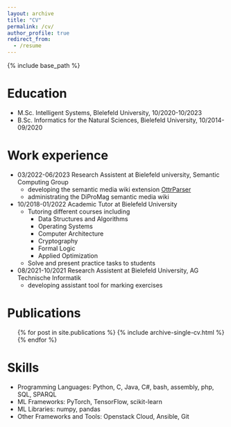 ```yaml
---
layout: archive
title: "CV"
permalink: /cv/
author_profile: true
redirect_from:
  - /resume
---
```


{% include base_path %}

Education
======
* M.Sc. Intelligent Systems, BIelefeld University, 10/2020-10/2023
* B.Sc. Informatics for the Natural Sciences, Bielefeld University, 10/2014-09/2020

Work experience
======


* 03/2022-06/2023 Research Assistent at Bielefeld university, Semantic Computing Group
    * developing the semantic media wiki extension [OttrParser](https://www.mediawiki.org/wiki/Extension:OttrParser)
    * administrating the DiProMag semantic media wiki
* 10/2018-01/2022 Academic Tutor at Bielefeld University
    * Tutoring different courses including 
        * Data Structures and Algorithms
        * Operating Systems
        * Computer Architecture
        * Cryptography
        * Formal Logic
        * Applied Optimization
    * Solve and present practice tasks to students
* 08/2021-10/2021 Research Assistent at Bielefeld University, AG Technische Informatik
    * developing assistant tool for marking exercises
 
Publications
======
  <ul>{% for post in site.publications %}
    {% include archive-single-cv.html %}
  {% endfor %}</ul>
  
Skills
======
* Programming Languages: Python, C, Java, C#, bash, assembly, php, SQL, SPARQL
* ML Frameworks: PyTorch, TensorFlow, scikit-learn
* ML Libraries: numpy, pandas
* Other Frameworks and Tools: Openstack Cloud, Ansible, Git

